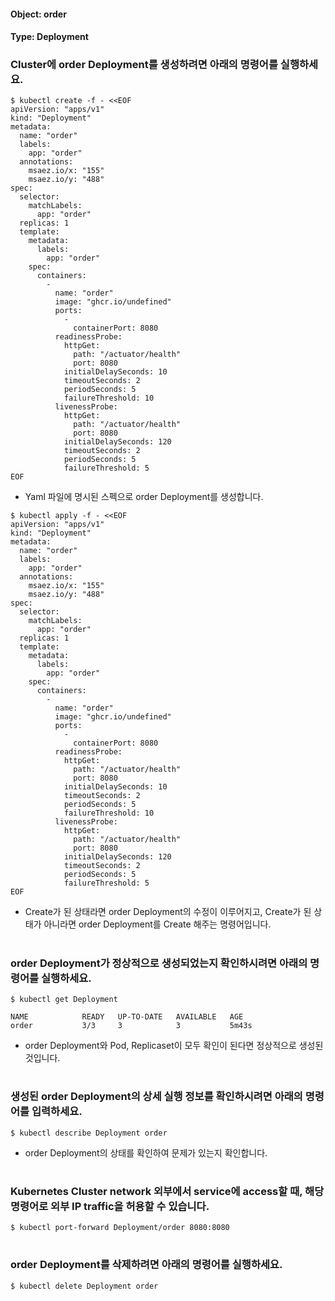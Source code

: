 
#### Object: order
#### Type: Deployment

### Cluster에 order Deployment를 생성하려면 아래의 명령어를 실행하세요.

```
$ kubectl create -f - <<EOF 
apiVersion: "apps/v1"
kind: "Deployment"
metadata: 
  name: "order"
  labels: 
    app: "order"
  annotations: 
    msaez.io/x: "155"
    msaez.io/y: "488"
spec: 
  selector: 
    matchLabels: 
      app: "order"
  replicas: 1
  template: 
    metadata: 
      labels: 
        app: "order"
    spec: 
      containers: 
        - 
          name: "order"
          image: "ghcr.io/undefined"
          ports: 
            - 
              containerPort: 8080
          readinessProbe: 
            httpGet: 
              path: "/actuator/health"
              port: 8080
            initialDelaySeconds: 10
            timeoutSeconds: 2
            periodSeconds: 5
            failureThreshold: 10
          livenessProbe: 
            httpGet: 
              path: "/actuator/health"
              port: 8080
            initialDelaySeconds: 120
            timeoutSeconds: 2
            periodSeconds: 5
            failureThreshold: 5
EOF
```
- Yaml 파일에 명시된 스펙으로 order Deployment를 생성합니다.

```
$ kubectl apply -f - <<EOF 
apiVersion: "apps/v1"
kind: "Deployment"
metadata: 
  name: "order"
  labels: 
    app: "order"
  annotations: 
    msaez.io/x: "155"
    msaez.io/y: "488"
spec: 
  selector: 
    matchLabels: 
      app: "order"
  replicas: 1
  template: 
    metadata: 
      labels: 
        app: "order"
    spec: 
      containers: 
        - 
          name: "order"
          image: "ghcr.io/undefined"
          ports: 
            - 
              containerPort: 8080
          readinessProbe: 
            httpGet: 
              path: "/actuator/health"
              port: 8080
            initialDelaySeconds: 10
            timeoutSeconds: 2
            periodSeconds: 5
            failureThreshold: 10
          livenessProbe: 
            httpGet: 
              path: "/actuator/health"
              port: 8080
            initialDelaySeconds: 120
            timeoutSeconds: 2
            periodSeconds: 5
            failureThreshold: 5
EOF
```
- Create가 된 상태라면 order Deployment의 수정이 이루어지고, Create가 된 상태가 아니라면 order Deployment를 Create 해주는 명령어입니다.  
#

### order Deployment가 정상적으로 생성되었는지 확인하시려면 아래의 명령어를 실행하세요.

```
$ kubectl get Deployment

NAME            READY   UP-TO-DATE   AVAILABLE   AGE
order           3/3     3            3           5m43s

```
- order Deployment와 Pod, Replicaset이 모두 확인이 된다면 정상적으로 생성된 것입니다.
#

### 생성된 order Deployment의 상세 실행 정보를 확인하시려면 아래의 명령어를 입력하세요.

```
$ kubectl describe Deployment order
```
- order Deployment의 상태를 확인하여 문제가 있는지 확인합니다. 
#

### Kubernetes Cluster network 외부에서 service에 access할 때, 해당 명령어로 외부 IP traffic을 허용할 수 있습니다.

```
$ kubectl port-forward Deployment/order 8080:8080
```
#

### order Deployment를 삭제하려면 아래의 명령어를 실행하세요.

```
$ kubectl delete Deployment order
```
#


